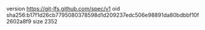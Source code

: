 version https://git-lfs.github.com/spec/v1
oid sha256:b17f1d26cb7795080378598d1d209237edc506e98891da80bdbbf10f2602a8f9
size 2352
